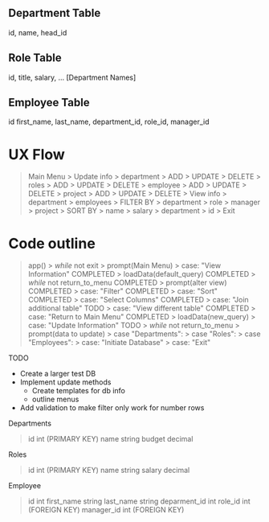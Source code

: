 
## Department Table
id, name, head_id

## Role Table
id, title, salary, ... [Department Names]

## Employee Table
id first_name, last_name, department_id, role_id, manager_id


# UX Flow
> Main Menu
    > Update info
        > department
            > ADD
            > UPDATE
            > DELETE
        > roles
            > ADD
            > UPDATE
            > DELETE
        > employee
            > ADD
            > UPDATE
            > DELETE
        > project
            > ADD
            > UPDATE
            > DELETE
    > View info
        > department
        > employees
            > FILTER BY 
                > department
                > role
                > manager
                > project
            > SORT BY
                > name
                > salary
                > department
                > id
    > Exit

# Code outline

> app()
    > *while* not exit
        > prompt(Main Menu)
            > case: "View Information" COMPLETED
                > loadData(default_query) COMPLETED
                > *while* not return_to_menu COMPLETED
                    > prompt(alter view) COMPLETED
                        > case: "Filter" COMPLETED
                        > case: "Sort" COMPLETED
                        > case: "Select Columns" COMPLETED
                        > case: "Join additional table" TODO
                        > case: "View different table" COMPLETED
                        > case: "Return to Main Menu" COMPLETED
                    > loadData(new_query)
            > case: "Update Information" TODO
                > *while* not return_to_menu
                    > prompt(data to update) 
                        > case "Departments":
                        > case "Roles":
                        > case "Employees":
            > case: "Initiate Database" 
            > case: "Exit"

TODO
- Create a larger test DB
- Implement update methods
    - Create templates for db info
    - outline menus
- Add validation to make filter only work for number rows

Departments
> id int (PRIMARY KEY)
> name string 
> budget decimal

Roles
> id int (PRIMARY KEY)
> name string
> salary decimal

Employee
> id int
> first_name string
> last_name string
> deparment_id int
> role_id int (FOREIGN KEY)
> manager_id int (FOREIGN KEY)


